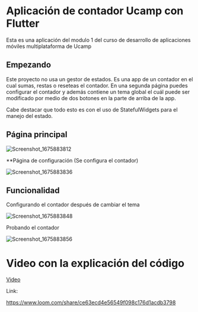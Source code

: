 # Aplicación de contador Ucamp con Flutter

Esta es una aplicación del modulo 1 del curso de desarrollo de aplicaciones móviles multiplataforma de Ucamp

## Empezando

Este proyecto no usa un gestor de estados. Es una app de un contador en el cual sumas, restas o reseteas el contador.
En una segunda página puedes configurar el contador y además contiene un tema global el cuál puede ser modificado por
medio de dos botones en la parte de arriba de la app.

Cabe destacar que todo esto es con el uso de StatefulWidgets para el manejo del estado.

## Página principal 

![Screenshot_1675883812](https://user-images.githubusercontent.com/52678639/217631118-8f7d66e1-086d-4ae6-bb3a-0fd327ee8388.png)

**Página de configuración (Se configura el contador)

![Screenshot_1675883836](https://user-images.githubusercontent.com/52678639/217631262-47b2a4d3-2f23-40c1-8607-dc0d4e945330.png)

## Funcionalidad

Configurando el contador después de cambiar el tema

![Screenshot_1675883848](https://user-images.githubusercontent.com/52678639/217631313-49a9777c-fa58-4aa4-b4a0-054b9313f42d.png)

Probando el contador 

![Screenshot_1675883856](https://user-images.githubusercontent.com/52678639/217631447-cea58e64-c8ee-4bba-9589-73301c39d854.png)


# Video con la explicación del código

[Video](https://www.loom.com/share/ce63ecd4e56549f098c176d1acdb3798)

Link: 

https://www.loom.com/share/ce63ecd4e56549f098c176d1acdb3798

